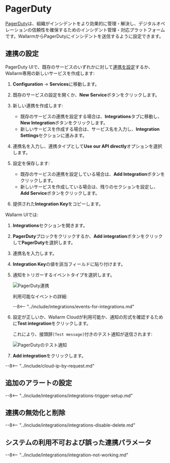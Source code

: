 [link-pagerduty-docs]: https://support.pagerduty.com/docs/services-and-integrations

#   PagerDuty

[PagerDuty](https://www.pagerduty.com/)は、組織がインシデントをより効果的に管理・解決し、デジタルオペレーションの信頼性を確保するためのインシデント管理・対応プラットフォームです。WallarmからPagerDutyにインシデントを送信するように設定できます。

##  連携の設定

PagerDuty UIで、既存のサービスのいずれかに対して[連携を設定][link-pagerduty-docs]するか、Wallarm専用の新しいサービスを作成します:

1. **Configuration** → **Services**に移動します。
2. 既存のサービスの設定を開くか、**New Service**ボタンをクリックします。
3. 新しい連携を作成します:

    * 既存のサービスの連携を設定する場合は、**Integrations**タブに移動し、**New Integration**ボタンをクリックします。
    * 新しいサービスを作成する場合は、サービス名を入力し、**Integration Settings**セクションに進みます。
4. 連携名を入力し、連携タイプとして**Use our API directly**オプションを選択します。
5. 設定を保存します:

    * 既存のサービスの連携を設定している場合は、**Add Integration**ボタンをクリックします。
    * 新しいサービスを作成している場合は、残りのセクションを設定し、**Add Service**ボタンをクリックします。
    
5. 提供された**Integration Key**をコピーします。

Wallarm UIでは:

1. **Integrations**セクションを開きます。
1. **PagerDuty**ブロックをクリックするか、**Add integration**ボタンをクリックして**PagerDuty**を選択します。 
1. 連携名を入力します。
1. **Integration Key**の値を該当フィールドに貼り付けます。
1. 通知をトリガーするイベントタイプを選択します。

    ![PagerDuty連携](../../../images/user-guides/settings/integrations/add-pagerduty-integration.png)

    利用可能なイベントの詳細:
      
    --8<-- "../include/integrations/events-for-integrations.md"

1. 設定が正しいか、Wallarm Cloudが利用可能か、通知の形式を確認するために**Test integration**をクリックします。

    これにより、接頭辞`[Test message]`付きのテスト通知が送信されます:

    ![PagerDutyのテスト通知](../../../images/user-guides/settings/integrations/test-pagerduty-scope-changed.png)

1. **Add integration**をクリックします。

--8<-- "../include/cloud-ip-by-request.md"

##  追加のアラートの設定

--8<-- "../include/integrations/integrations-trigger-setup.md"

##  連携の無効化と削除

--8<-- "../include/integrations/integrations-disable-delete.md"

##  システムの利用不可および誤った連携パラメータ

--8<-- "../include/integrations/integration-not-working.md"